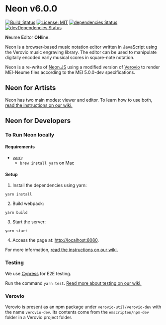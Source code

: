 Neon v6.0.0
=====
[![Build_Status](https://travis-ci.org/DDMAL/Neon.svg?branch=master)](https://travis-ci.org/DDMAL/Neon)
[![License: MIT](https://img.shields.io/github/license/DDMAL/Neon)](https://opensource.org/licenses/MIT)
[![dependencies Status](https://david-dm.org/DDMAL/Neon/status.svg)](https://david-dm.org/DDMAL/Neon)
[![devDependencies Status](https://david-dm.org/DDMAL/Neon/dev-status.svg)](https://david-dm.org/DDMAL/Neon?type=dev)

**N**eume **E**ditor **ON**line.


Neon is a browser-based music notation editor written in JavaScript using the Verovio music engraving library. The editor can be used to manipulate digitally encoded early musical scores in square-note notation.


Neon is a re-write of [Neon.JS](https://github.com/DDMAL/Neon.js) using a modified version of [Verovio](https://github.com/DDMAL/verovio) to render MEI-Neume files according to the MEI 5.0.0-dev specifications.


Neon for Artists
-----------

Neon has two main modes: viewer and editor. To learn how to use both, [read the instructions on our wiki.](https://github.com/DDMAL/Neon/wiki/Instructions)

Neon for Developers
-----------
### To Run Neon locally
#### Requirements
 * [yarn](https://yarnpkg.com/en/docs/install):
    * `brew install yarn` on Mac

#### Setup

1. Install the dependencies using yarn:
```
yarn install
```

2. Build webpack:
```
yarn build
```

3. Start the server:
```
yarn start
```

4. Access the page at: <http://localhost:8080>.

For more information, [read the instructions on our wiki.](https://github.com/DDMAL/Neon/wiki/Dev%3A-Set-up-Neon-and-Verovio-Locally)


### Testing

We use [Cypress](https://www.cypress.io/) for E2E testing.

Run the command `yarn test`. [Read more about testing on our wiki.](https://github.com/DDMAL/Neon/wiki/Testing-with-Cypress)

### Verovio

Verovio is present as an npm package under `verovio-util/verovio-dev` with the name `verovio-dev`. Its contents come from the `emscripten/npm-dev` folder in a Verovio project folder.
